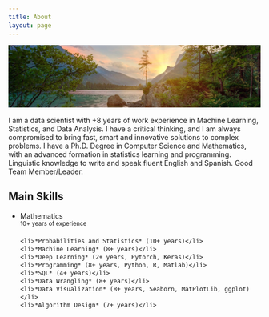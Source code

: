 ```yaml
---
title: About
layout: page
---
```


<img src="image/About.png" />

<p> I am a data scientist with +8 years of work experience in Machine Learning, Statistics, and Data Analysis. I have a critical thinking, and I am always compromised to bring fast, smart and innovative solutions to complex problems. I have a Ph.D. Degree in Computer Science and Mathematics, with an advanced formation in statistics learning and programming. Linguistic knowledge to write and speak fluent English and Spanish. Good Team Member/Leader. </p>

<h2>Main Skills</h2>

<ul class="skill-list">
	<li>Mathematics </li>
	 	<sup>10+ years of experience</sup>
	
	<li>*Probabilities and Statistics* (10+ years)</li>
	<li>*Machine Learning* (8+ years)</li>
	<li>*Deep Learning* (2+ years, Pytorch, Keras)</li>
	<li>*Programming* (8+ years, Python, R, Matlab)</li>
	<li>*SQL* (4+ years)</li>
	<li>*Data Wrangling* (8+ years)</li>
	<li>*Data Visualization* (8+ years, Seaborn, MatPlotLib, ggplot)</li>
	<li>*Algorithm Design* (7+ years)</li>
</ul>
